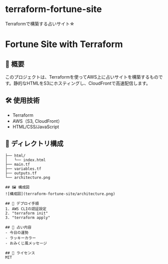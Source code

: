 # terraform-fortune-site
Terraformで構築する占いサイト☆

# Fortune Site with Terraform

## 📌 概要
このプロジェクトは、Terraformを使ってAWS上に占いサイトを構築するものです。静的なHTMLをS3にホスティングし、CloudFrontで高速配信します。

## 🛠 使用技術
- Terraform
- AWS（S3, CloudFront）
- HTML/CSS/JavaScript

## 📁 ディレクトリ構成

```terraform-fortune-site/
├── html/
│   └── index.html
├── main.tf
├── variables.tf
├── outputs.tf
└── architecture.png

## 🖼 構成図
![構成図](terraform-fortune-site/architecture.png)

## 🚀 デプロイ手順
1. AWS CLIの認証設定
2. "terraform init"
3. "terraform apply"

## 🔮 占い内容
- 今日の運勢
- ラッキーカラー
- おみくじ風メッセージ

## 📄 ライセンス
MIT
